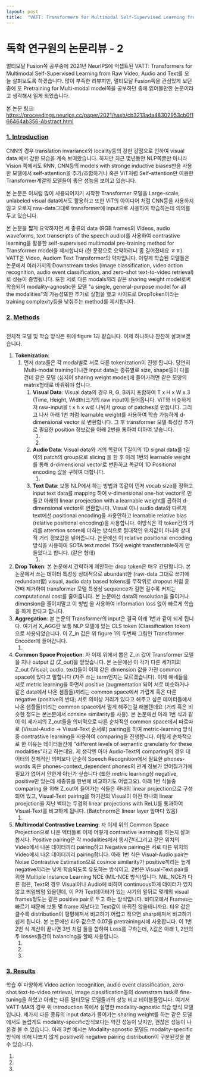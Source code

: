 ```yaml
---
layout: post
title:  "VATT: Transformers for Multimodal Self-Supervised Learning from Raw Video, Audio and Text - 리뷰"
---
```


# 독학 연구원의 논문리뷰 - 2

멀티모달 Fusion쪽 공부중에 2021년 NeurIPS에 억셉트된 VATT: Transformers for Multimodal Self-Supervised Learning from Raw Video, Audio and Text를 오늘 살펴보도록 하겠습니다. 많이 부족한 리뷰지만, 멀티모달 Fusion쪽을 관심있게 보던 중에 또 Pretraining for Multi-modal model쪽을 공부하던 중에 읽어볼만한 논문이라고 생각해서 읽게 되었습니다.

본 논문 링크: https://proceedings.neurips.cc/paper/2021/hash/cb3213ada48302953cb0f166464ab356-Abstract.html

### <u>1. Introduction</u>

CNN의 경우 translation invariance와 locality등의 강한 강점으로 인하여 visual data 에서 강한 모습을 계속 보여왔습니다. 하지만 최근 몇년동안 NLP쪽뿐만 아니라 Vision 쪽에서도 RNN, CNN등의 models with stronge inductive biases만을 사용한 모델에서 self-attention을 추가/조합하거나 혹은 ViT처럼 Self-attention만 이용한 Transformer계열의 모델들이 좋은 성능을 보이고 있습니다. 

본 논문은 이처럼 많이 사용되어지기 시작한 Transformer 모델을 Large-scale, unlabeled visual data에서도 활용하고 또한 ViT의 아이디어 처럼 CNN등을 사용하지 않고 오로지 raw-data그대로 transformer에 input으로 사용하여 학습하는데 의의를 두고 있습니다.

본 논문을 짧게 요약하자면 세 종류의 data (RGB frames의 Videos, audio waveforms, text transcripts of the speech audio)를 사용하여 contrastive learning을 활용한 self-supervised multimodal pre-training method for Transformer model을 제시합니다 (한 문장으로 요약하려니 좀 길어졌네요 ㅎㅎ). VATT은 Video, Audiom Text Transformer의 약자입니다. 이렇게 학습된 모델들은 논문에서 여러가지의 Downstream tasks (image classification, video action recognition, audio event classification, and zero-shot text-to-video retrieval)로 성능이 증명됩니다. 또한 서로 다른 modals끼리 같은 sharing weight model로써 학습되어 modality-agnostic한 모델 "a single, general-purpose model for all the modalities"의 가능성또한 추가로 실험을 했고 사이드로 DropToken이라는 training complexity등을 낮춰주는 method를 제시합니다.

### <u>2. Methods</u>

<img src="{{ site.url }}{{ site.baseurl }}/assets/images/image-20220214171007473.png" alt="">

전체적 모델 및 학습 방식은 위에 figure 1과 같습니다. 이제 하나하나 찬찬히 살펴보겠습니다.

1. **Tokenization**:
   1. 먼저 data들은 각 modal별로 서로 다른 tokenization이 진행 됩니다. 당연히 Multi-modal training이니깐 Input data는 종류별로 size, shape등이 다를건데 같은 모델 (심지어 sharing weight model)에 들어가려면 같은 모양의 matrix형태로 바꿔줘야 합니다.
      1. **Visual Data**: Visual data의 경우 R, G, B까지 포함하여 T x H x W x 3 (Time, Height, Width)크기의 raw input이 들어옵니다. ViT와 비슷하게 저 raw-input을 t x h x w로 나눠서 group of patches로 만듭니다. 그리고 나서 아래 1번 처럼 learnable weight를 사용하여 학습 가능하게 d-dimensional vector 로 변환합니다. 그 후 transformer 모델 특성상 추가로 필요한 position 정보값을 아래 2번을 통하여 더하여 넣습니다.
         1. <img src="{{ site.url }}{{ site.baseurl }}/assets/images/image-20220214190409018.png" alt="">
         2. <img src="{{ site.url }}{{ site.baseurl }}/assets/images/image-20220214190745025.png" alt="">
      2. **Audio Data**: Visual data와 거의 똑같이 T길이의 1D signal data를 t길이의 patch의 group으로 slicing 을 한 후 아래 1번의 learnable weight를 통해 d-dimensional vector로 변환하고 똑같이 1D Positional encoding 값을 구하여 더합니다.
         1. <img src="{{ site.url }}{{ site.baseurl }}/assets/images/image-20220214191453754.png" alt="">
      3. **Text Data**: 보통 NLP에서 하는 방법과 똑같이 먼저 vocab size를 정하고 input text data를 mapping 하여 v-dimensional one-hot vector로 만들고 아래의 linear proejection with a learnable weight를 곱하여 d-dimensional vector로 변환합니다. Visual 이나 audio data와 다르게 text에선 positional encoding을 사용안하고 learnable relative bias (relative positional encoding)을 사용합니다. 이방식은 각 token간의 거리를 attention score에 더하는 방식으로 절대적인 위치값이 아니라 상대적 거리 정보값을 넣어줍니다. 논문에선 이 relative positional encoding 방식을 사용하여 SOTA text model T5에 weight transferrable하게 만들었다고 합니다. (같은 형태)
         1. <img src="{{ site.url }}{{ site.baseurl }}/assets/images/image-20220214191649568.png" alt="">
2. **Drop Token**: 본 논문에서 간략하게 제안하는 drop token은 매우 간단합니다. 본 논문에서 쓰는 데이터 특성상 상대적으로 abundant한 (raw-data 그대로 쓰기에 redundant함) visual, audio data based tokens를 무작위로 dropout 처럼 훈련때 제거하여 transformer 모델 특성상 sequence가 길면 길수록 커지는 computational cost를 줄여줍니다. 본 논문에선 data의 resolution을 줄이거나 dimension을 줄이지말고 이 방법 을 사용하여 information loss 없이 빠르게 학습을 하게 한다고 합니다.
3. **Aggregation**: 본 논문의 Transformer의 input은 결국 아래 1번과 같이 되게 됩니다. 여기서 X_AGG란 보통 NLP 모델에 있는 CLS token (Classification token) 으로 사용되었습니다. 이 Z_in 값은 위 figure 1의 두번째 그림인 Transformer Encoder에 들어갑니다.
   1. <img src="{{ site.url }}{{ site.baseurl }}/assets/images/image-20220214230223550.png" alt="">
4. **Common Space Projection**: 자 이제 위에서 뽑은 Z_in 값이 Transformer 모델을 지나 output 값 (Z_out)을 얻었습니다. 본 논문에선 이 각기 다른 세가지의 Z_out (Visual, audio, text)들이 이제 같은 dimension 값을 가진 common space에 있다고 말합니다 (자주 쓰는 term인지는 모르겠습니다). 이제 얘네들을 서로 metric learning을 하면서 positive (augmentation 되어 서로 비슷하거나 같은 data에서 나온 샘플들)끼리는 common space에서 가깝게 혹은 다른 negative (positive의 반대; 서로 의미상 거리가 있다고 해주고 싶은 데이터들에서 나온 샘플들)끼리는 common space에서 멀게 해주는걸 해볼텐데요 (거리 혹은 비슷한 정도는 본논문에서 consine similarity를 사용). 본 논문에선 아래 1번 식과 같이 이 세가지의 Z_out들을 의미적으로 다른 순차적인 common space에서 따로따로 (Visual-Audio -> Visual-Text 순서로) pairing을 하여  metric-learning 방식중 contrastive learning을 사용하여 comparing을 진행합니다. 이렇게 순차적으로 한 이유는 데이터들간에 "different levels of semantic granulariy for these modalities"라고 하는데요. 제 생각엔 아마 Audio-Text의 comparing의 경우 데이터의 전체적인 의미보다 단순히 Speech Recognition에서 필요한 phones-words 혹은 phones-context_dependent phones의 관계 정보가 얻어질거기에 필요가 없어서 안한게 아닌가 싶습니다 (또한 metric learning상 negative, positive만 있는데 세종류를 한번에 비교하기도 어렵고요). 아래 1번 식들중 comparing 을 위해 Z_out이 들어가는 식들은 하나의 linear projection으로 구성되어 있고, Visual-Text pairing을 하기전의 Visual이 이전 하나의 linear proejction을 지난 벡터는 두겹의 linear projections with ReLU를 통과하여 Visual-Text를 비교하게 됩니다. (Batchnorm은 linear layer 앞마다 있음)
   1. <img src="{{ site.url }}{{ site.baseurl }}/assets/images/image-20220215105313061.png" alt="">
5. **Multimodal Contrastive Learning**: 자 이제 위의 Common Space Projection으로 나온 벡터들로 이제 어떻게 contrastive learning을 하는지 살펴봅시다. Positive pairing은 각 modalities에서 동시간대그리고 같은 위치의 Video에서 나온 데이터끼리 pairing하고 Negative pairing은 서로 다른 위치의 Video에서 나온 데이터끼리 pairing합니다. 아래 1번 식은 Visual-Audio pair는 Noise Contrastive Estimation으로 cosince similarity가 positive끼리는 높게 negative끼리는 낮게 학습되도록 유도하는 방식이고, 2번은 Visual-Text pair를 위한 Multiple Instance Learning NCE (MIL-NCE 방식)입니다. MIL_NCE가 다른 점은, Text의 경우 Visual이나 Audio에 비하여 continuous하게 데이터가 있지않고 띄엄띄엄 있을텐데, 이 P가 Text데이터가 있는 시기의 앞뒤로 몇개의 visual frames정도는 같은 positive pair로 두고 하는 방식입니다. 비디오에서 Frames는 빠르기 때문에 보통 몇 frame 지났다고 Text값이 바뀌진 않을테니까요. 타우 값은 클수록 distribution이 평평해져서 비교하기 어렵고 작으면 sharp해져서 비교하기 쉽게 됩니다. 본 논문에선 타우 값으로 0.07을 pretraining시에 사용합니다. 이 1번 2번 식 계산이 끝나면 3번 처럼 둘을 합하여 Loss를 구하는데, λ값은 아래 1, 2번의 두 losses들간의 balancing을 할때 사용합니다.
   1. <img src="{{ site.url }}{{ site.baseurl }}/assets/images/image-20220215115947362.png" alt="">
   2. <img src="{{ site.url }}{{ site.baseurl }}/assets/images/image-20220215115955414.png" alt="">
   3. <img src="{{ site.url }}{{ site.baseurl }}/assets/images/image-20220215120157839.png" alt="">

### <u>3. Results</u>

학습 후 다양하게 Video action recognition, audio event classification, zero-shot text-to-video retrieval, image classification등의 downstram task로 fine-tuning을 하였고 아래는 다른 멀티모달 모델들과의 성능 비교 테이블들입니다. 여기서 VATT-MA의 경우 위 introduction 쪽에서 설명한 modality-agnostic 학습 방식 모델입니다. 세가지 다른 종류의 input data가 들어가는 sharing weight를 하는 같은 모델에서도 놀랍게도 modality-specific방식보다는 약간 성능이 낮지만, 괜찮은 성능이 나온걸 볼 수 있습니다. 아래 3번 예시는 Modality-agnostic 모델도 modality-specific 방식에 비해 나쁘지 않게 positive와 negative pairing distribution이 구분된것을 볼 수 있습니다.

1. <img src="{{ site.url }}{{ site.baseurl }}/assets/images/image-20220215120504656.png" alt="">
2. <img src="{{ site.url }}{{ site.baseurl }}/assets/images/image-20220215120515452.png" alt="">
3. <img src="{{ site.url }}{{ site.baseurl }}/assets/images/image-20220215121125981.png" alt="">

